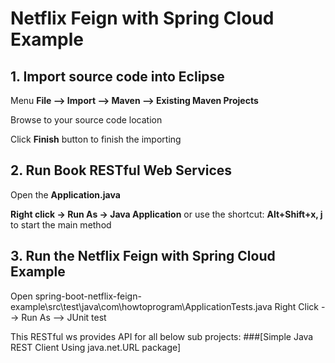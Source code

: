 # Netflix Feign with Spring Cloud Example


## 1. Import source code into Eclipse

Menu **File –> Import –> Maven –> Existing Maven Projects**

Browse to your source code location

Click **Finish** button to finish the importing

## 2. Run Book RESTful Web Services

Open the **Application.java** 

**Right click -> Run As -> Java Application** or use the shortcut: **Alt+Shift+x, j** to start the main method  

## 3. Run the Netflix Feign with Spring Cloud Example
Open spring-boot-netflix-feign-example\src\test\java\com\howtoprogram\ApplicationTests.java
Right Click --> Run As --> JUnit test

This RESTful ws provides API for all below sub projects:
###[Simple Java REST Client Using java.net.URL package]